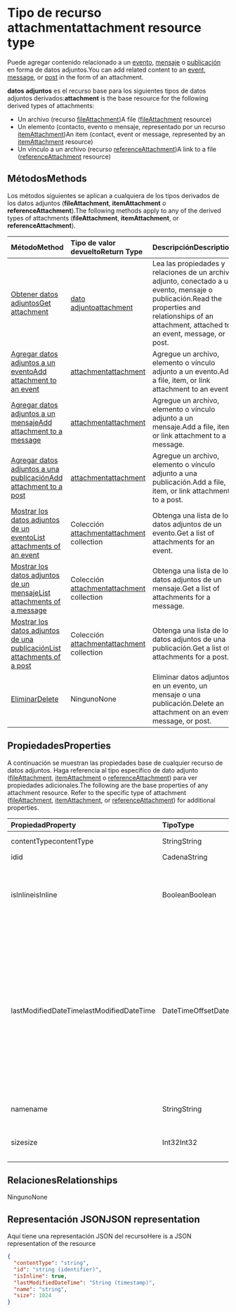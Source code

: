 # <a name="attachment-resource-type"></a><span data-ttu-id="becb6-101">Tipo de recurso attachment</span><span class="sxs-lookup"><span data-stu-id="becb6-101">attachment resource type</span></span>

<span data-ttu-id="becb6-102">Puede agregar contenido relacionado a un [evento](../resources/event.md), [mensaje](../resources/message.md) o [publicación](../resources/post.md) en forma de datos adjuntos.</span><span class="sxs-lookup"><span data-stu-id="becb6-102">You can add related content to an [event](../resources/event.md), [message](../resources/message.md), or [post](../resources/post.md) in the form of an attachment.</span></span>

<span data-ttu-id="becb6-103">**datos adjuntos** es el recurso base para los siguientes tipos de datos adjuntos derivados:</span><span class="sxs-lookup"><span data-stu-id="becb6-103">**attachment** is the base resource for the following derived types of attachments:</span></span>

* <span data-ttu-id="becb6-104">Un archivo (recurso [fileAttachment](../resources/fileattachment.md))</span><span class="sxs-lookup"><span data-stu-id="becb6-104">A file ([fileAttachment](../resources/fileattachment.md) resource)</span></span>
* <span data-ttu-id="becb6-105">Un elemento (contacto, evento o mensaje, representado por un recurso [itemAttachment](../resources/itemattachment.md))</span><span class="sxs-lookup"><span data-stu-id="becb6-105">An item (contact, event or message, represented by an [itemAttachment](../resources/itemattachment.md) resource)</span></span>
* <span data-ttu-id="becb6-106">Un vínculo a un archivo (recurso [referenceAttachment](../resources/referenceAttachment.md))</span><span class="sxs-lookup"><span data-stu-id="becb6-106">A link to a file ([referenceAttachment](../resources/referenceAttachment.md) resource)</span></span>


## <a name="methods"></a><span data-ttu-id="becb6-107">Métodos</span><span class="sxs-lookup"><span data-stu-id="becb6-107">Methods</span></span>

<span data-ttu-id="becb6-108">Los métodos siguientes se aplican a cualquiera de los tipos derivados de los datos adjuntos (**fileAttachment**, **itemAttachment** o **referenceAttachment**).</span><span class="sxs-lookup"><span data-stu-id="becb6-108">The following methods apply to any of the derived types of attachments (**fileAttachment**, **itemAttachment**, or **referenceAttachment**).</span></span>

| <span data-ttu-id="becb6-109">Método</span><span class="sxs-lookup"><span data-stu-id="becb6-109">Method</span></span>       | <span data-ttu-id="becb6-110">Tipo de valor devuelto</span><span class="sxs-lookup"><span data-stu-id="becb6-110">Return Type</span></span>  |<span data-ttu-id="becb6-111">Descripción</span><span class="sxs-lookup"><span data-stu-id="becb6-111">Description</span></span>|
|:---------------|:--------|:----------|
|[<span data-ttu-id="becb6-112">Obtener datos adjuntos</span><span class="sxs-lookup"><span data-stu-id="becb6-112">Get attachment</span></span>](../api/attachment_get.md) | [<span data-ttu-id="becb6-113">dato adjunto</span><span class="sxs-lookup"><span data-stu-id="becb6-113">attachment</span></span>](attachment.md) |<span data-ttu-id="becb6-114">Lea las propiedades y relaciones de un archivo adjunto, conectado a un evento, mensaje o publicación.</span><span class="sxs-lookup"><span data-stu-id="becb6-114">Read the properties and relationships of an attachment, attached to an event, message, or post.</span></span>|
|[<span data-ttu-id="becb6-115">Agregar datos adjuntos a un evento</span><span class="sxs-lookup"><span data-stu-id="becb6-115">Add attachment to an event</span></span>](../api/event_post_attachments.md) | [<span data-ttu-id="becb6-116">attachment</span><span class="sxs-lookup"><span data-stu-id="becb6-116">attachment</span></span>](attachment.md) |<span data-ttu-id="becb6-117">Agregue un archivo, elemento o vínculo adjunto a un evento.</span><span class="sxs-lookup"><span data-stu-id="becb6-117">Add a file, item, or link attachment to an event.</span></span>|
|[<span data-ttu-id="becb6-118">Agregar datos adjuntos a un mensaje</span><span class="sxs-lookup"><span data-stu-id="becb6-118">Add attachment to a message</span></span>](../api/message_post_attachments.md) | [<span data-ttu-id="becb6-119">attachment</span><span class="sxs-lookup"><span data-stu-id="becb6-119">attachment</span></span>](attachment.md) |<span data-ttu-id="becb6-120">Agregue un archivo, elemento o vínculo adjunto a un mensaje.</span><span class="sxs-lookup"><span data-stu-id="becb6-120">Add a file, item, or link attachment to a message.</span></span>|
|[<span data-ttu-id="becb6-121">Agregar datos adjuntos a una publicación</span><span class="sxs-lookup"><span data-stu-id="becb6-121">Add attachment to a post</span></span>](../api/post_post_attachments.md) | [<span data-ttu-id="becb6-122">attachment</span><span class="sxs-lookup"><span data-stu-id="becb6-122">attachment</span></span>](attachment.md) |<span data-ttu-id="becb6-123">Agregue un archivo, elemento o vínculo adjunto a una publicación.</span><span class="sxs-lookup"><span data-stu-id="becb6-123">Add a file, item, or link attachment to a post.</span></span>|
|[<span data-ttu-id="becb6-124">Mostrar los datos adjuntos de un evento</span><span class="sxs-lookup"><span data-stu-id="becb6-124">List attachments of an event</span></span>](../api/event_list_attachments.md) | <span data-ttu-id="becb6-125">Colección [attachment](attachment.md)</span><span class="sxs-lookup"><span data-stu-id="becb6-125">[attachment](attachment.md) collection</span></span> | <span data-ttu-id="becb6-126">Obtenga una lista de los datos adjuntos de un evento.</span><span class="sxs-lookup"><span data-stu-id="becb6-126">Get a list of attachments for an event.</span></span> |
|[<span data-ttu-id="becb6-127">Mostrar los datos adjuntos de un mensaje</span><span class="sxs-lookup"><span data-stu-id="becb6-127">List attachments of a message</span></span>](../api/message_list_attachments.md) | <span data-ttu-id="becb6-128">Colección [attachment](attachment.md)</span><span class="sxs-lookup"><span data-stu-id="becb6-128">[attachment](attachment.md) collection</span></span> | <span data-ttu-id="becb6-129">Obtenga una lista de los datos adjuntos de un mensaje.</span><span class="sxs-lookup"><span data-stu-id="becb6-129">Get a list of attachments for a message.</span></span> |
|[<span data-ttu-id="becb6-130">Mostrar los datos adjuntos de una publicación</span><span class="sxs-lookup"><span data-stu-id="becb6-130">List attachments of a post</span></span>](../api/post_list_attachments.md) | <span data-ttu-id="becb6-131">Colección [attachment](attachment.md)</span><span class="sxs-lookup"><span data-stu-id="becb6-131">[attachment](attachment.md) collection</span></span> | <span data-ttu-id="becb6-132">Obtenga una lista de los datos adjuntos de una publicación.</span><span class="sxs-lookup"><span data-stu-id="becb6-132">Get a list of attachments for a post.</span></span> |
|[<span data-ttu-id="becb6-133">Eliminar</span><span class="sxs-lookup"><span data-stu-id="becb6-133">Delete</span></span>](../api/attachment_delete.md) | <span data-ttu-id="becb6-134">Ninguno</span><span class="sxs-lookup"><span data-stu-id="becb6-134">None</span></span> |<span data-ttu-id="becb6-135">Eliminar datos adjuntos en un evento, un mensaje o una publicación.</span><span class="sxs-lookup"><span data-stu-id="becb6-135">Delete an attachment on an event, message, or post.</span></span> |

## <a name="properties"></a><span data-ttu-id="becb6-136">Propiedades</span><span class="sxs-lookup"><span data-stu-id="becb6-136">Properties</span></span>

<span data-ttu-id="becb6-p101">A continuación se muestran las propiedades base de cualquier recurso de datos adjuntos. Haga referencia al tipo específico de dato adjunto ([fileAttachment](../resources/fileattachment.md), [itemAttachment](../resources/itemattachment.md) o [referenceAttachment](../resources/referenceAttachment.md)) para ver propiedades adicionales.</span><span class="sxs-lookup"><span data-stu-id="becb6-p101">The following are the base properties of any attachment resource. Refer to the specific type of attachment ([fileAttachment](../resources/fileattachment.md), [itemAttachment](../resources/itemattachment.md), or [referenceAttachment](../resources/referenceAttachment.md)) for additional properties.</span></span>

| <span data-ttu-id="becb6-139">Propiedad</span><span class="sxs-lookup"><span data-stu-id="becb6-139">Property</span></span>     | <span data-ttu-id="becb6-140">Tipo</span><span class="sxs-lookup"><span data-stu-id="becb6-140">Type</span></span>   |<span data-ttu-id="becb6-141">Descripción</span><span class="sxs-lookup"><span data-stu-id="becb6-141">Description</span></span>|
|:---------------|:--------|:----------|
|<span data-ttu-id="becb6-142">contentType</span><span class="sxs-lookup"><span data-stu-id="becb6-142">contentType</span></span>|<span data-ttu-id="becb6-143">String</span><span class="sxs-lookup"><span data-stu-id="becb6-143">String</span></span>|<span data-ttu-id="becb6-144">El tipo MIME.</span><span class="sxs-lookup"><span data-stu-id="becb6-144">The MIME type.</span></span>|
|<span data-ttu-id="becb6-145">id</span><span class="sxs-lookup"><span data-stu-id="becb6-145">id</span></span>|<span data-ttu-id="becb6-146">Cadena</span><span class="sxs-lookup"><span data-stu-id="becb6-146">String</span></span>| <span data-ttu-id="becb6-147">Solo lectura.</span><span class="sxs-lookup"><span data-stu-id="becb6-147">Read-only.</span></span>|
|<span data-ttu-id="becb6-148">isInline</span><span class="sxs-lookup"><span data-stu-id="becb6-148">isInline</span></span>|<span data-ttu-id="becb6-149">Boolean</span><span class="sxs-lookup"><span data-stu-id="becb6-149">Boolean</span></span>|<span data-ttu-id="becb6-150">`true` si los datos adjuntos son datos adjuntos en línea; de lo contrario, `false`.</span><span class="sxs-lookup"><span data-stu-id="becb6-150">`true` if the attachment is an inline attachment; otherwise, `false`.</span></span>|
|<span data-ttu-id="becb6-151">lastModifiedDateTime</span><span class="sxs-lookup"><span data-stu-id="becb6-151">lastModifiedDateTime</span></span>|<span data-ttu-id="becb6-152">DateTimeOffset</span><span class="sxs-lookup"><span data-stu-id="becb6-152">DateTimeOffset</span></span>|<span data-ttu-id="becb6-p102">El tipo de marca de tiempo representa la información de fecha y hora con el formato ISO 8601 y está siempre en hora UTC. Por ejemplo, medianoche UTC del 1 de enero de 2014 sería así: `'2014-01-01T00:00:00Z'`</span><span class="sxs-lookup"><span data-stu-id="becb6-p102">The Timestamp type represents date and time information using ISO 8601 format and is always in UTC time. For example, midnight UTC on Jan 1, 2014 would look like this: `'2014-01-01T00:00:00Z'`</span></span>|
|<span data-ttu-id="becb6-155">name</span><span class="sxs-lookup"><span data-stu-id="becb6-155">name</span></span>|<span data-ttu-id="becb6-156">String</span><span class="sxs-lookup"><span data-stu-id="becb6-156">String</span></span>|<span data-ttu-id="becb6-157">El nombre de archivo de los datos adjuntos.</span><span class="sxs-lookup"><span data-stu-id="becb6-157">The attachment's file name.</span></span>|
|<span data-ttu-id="becb6-158">size</span><span class="sxs-lookup"><span data-stu-id="becb6-158">size</span></span>|<span data-ttu-id="becb6-159">Int32</span><span class="sxs-lookup"><span data-stu-id="becb6-159">Int32</span></span>|<span data-ttu-id="becb6-160">La longitud en bytes de los datos adjuntos.</span><span class="sxs-lookup"><span data-stu-id="becb6-160">The length of the attachment in bytes.</span></span>|

## <a name="relationships"></a><span data-ttu-id="becb6-161">Relaciones</span><span class="sxs-lookup"><span data-stu-id="becb6-161">Relationships</span></span>
<span data-ttu-id="becb6-162">Ninguno</span><span class="sxs-lookup"><span data-stu-id="becb6-162">None</span></span>

## <a name="json-representation"></a><span data-ttu-id="becb6-163">Representación JSON</span><span class="sxs-lookup"><span data-stu-id="becb6-163">JSON representation</span></span>

<span data-ttu-id="becb6-164">Aquí tiene una representación JSON del recurso</span><span class="sxs-lookup"><span data-stu-id="becb6-164">Here is a JSON representation of the resource</span></span>

<!-- {
  "blockType": "resource",
  "baseType": "microsoft.graph.entity",
  "abstract": true,
  "optionalProperties": [

  ],
  "keyProperty": "id",
  "@odata.type": "microsoft.graph.attachment"
}-->

```json
{
  "contentType": "string",
  "id": "string (identifier)",
  "isInline": true,
  "lastModifiedDateTime": "String (timestamp)",
  "name": "string",
  "size": 1024
}

```


<!-- uuid: 8fcb5dbc-d5aa-4681-8e31-b001d5168d79
2015-10-25 14:57:30 UTC -->
<!-- {
  "type": "#page.annotation",
  "description": "attachment resource",
  "keywords": "",
  "section": "documentation",
  "tocPath": ""
}-->
